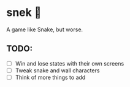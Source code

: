 # snek :snake:

A game like Snake, but worse.

## __TODO__:
- [ ] Win and lose states with their own screens
- [ ] Tweak snake and wall characters
- [ ] Think of more things to add
